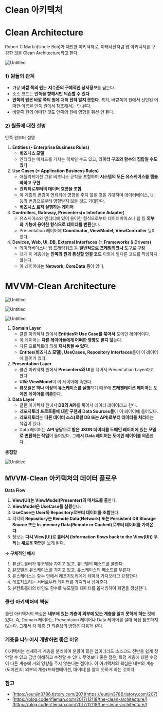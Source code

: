 # Clean 아키텍처

# Clean Architecture

Robert C Martin(Uncle Bob)가 제안한 아키텍처로, 아래사진처럼 앱 아키텍쳐를 구성한 것을 Clean Architecture라고 한다.

![Untitled](https://img1.daumcdn.net/thumb/R1280x0/?scode=mtistory2&fname=https%3A%2F%2Fblog.kakaocdn.net%2Fdn%2FbWMRAV%2FbtqFKC0qasx%2FjjFOnehurZAaf2gtGJscr0%2Fimg.png)

### 1) 원들의 관계

- 가장 **바깥 쪽의 원**은 **저수준의 구체적인 상세정보**를 담는다.
- 소스 코드는 **안쪽을 향해서만 의존할 수 있다**.
- **안쪽의 원은 바깥 쪽의 원에 대해 전혀 알지 못한다**. 특히, 바깥쪽의 원에서 선언된 어떠한 이름을 안쪽 원에서 참조해서는 안 된다.
- 바깥쪽 원의 어떠한 것도 안쪽의 원에 영향을 줘선 안 된다.

### 2) 원들에 대한 설명

안쪽 원부터 설명

1. **Entities (- Enterprise Business Rules)**
    - **비즈니스 모델**
    - 엔티티는 메서드를 가지는 객체일 수도 있고, **데이터 구조와 함수의 집합일 수도 있다**.
2. **Use Cases (= Application Business Rules)**
    - 애플리케이션 고유 비즈니스 규칙을 포함하며 **시스템의 모든 유스케이스를 캡슐화하고 구현**
    - **엔티티로부터의 데이터 흐름을 조합**
    - 이 계층의 변경이 엔티티에 영향을 주지 않을 것을 기대하며 데이터베이스, UI 등의 변경으로부터 영향받지 않을 것도 기대한다.
    - **비즈니스 로직 실행하는 레이어**
3. **Controllers, Gateway, Presenters(= Interface Adapter)**
    - 유스케이스와 엔티티에 있어 용이한 형식으로부터 데이터베이스나 웹 등 **외부의 기능에 용이한 형식으로 데이터를 변환**한다.
    - Presentation 레이어에 **Coordinator, ViewModel, ViewController** 등이 있다.
4. **Devices, Web, UI, DB, External Interfaces (= Frameworks & Drivers)**
    - 데이터베이스나 웹 프레임워크 등 **일반적으로 프레임워크나 도구로 구성**
    - 대개 이 계층에는 **안쪽의 원과 통신할 연결 코드** 이외에 별다른 코드를 작성하지 않는다.
    - 이 레이어에는 **Network, CoreData** 등이 있다.
    

# MVVM-Clean Architecture

![Untitled](https://img1.daumcdn.net/thumb/R1280x0/?scode=mtistory2&fname=https%3A%2F%2Fblog.kakaocdn.net%2Fdn%2FyoKKQ%2FbtqFKl5Y86D%2F3ZD7kkO3Nkw7FIZK9g8cDk%2Fimg.png)

![Untitled](https://img1.daumcdn.net/thumb/R1280x0/?scode=mtistory2&fname=https%3A%2F%2Fblog.kakaocdn.net%2Fdn%2FbHEH6y%2FbtqFKMhY1wf%2FTed9svEN3OwQzwt1gij7ek%2Fimg.jpg)

![Untitled](https://img1.daumcdn.net/thumb/R1280x0/?scode=mtistory2&fname=https%3A%2F%2Fblog.kakaocdn.net%2Fdn%2FbOX0P0%2FbtqFK2q3TWe%2FXi8TCdfPHkWd9XiZlZuDR0%2Fimg.png)

1. **Domain Layer**
    - 클린 아키텍처 원에서 **Entities와 Use Case를 묶어서** 도메인 레이어이다.
    - 이 레이어는 **다른 레이어들에게 어떠한 영향도 받지 않는**다.
    - 다른 프로젝트에 의해 **재사용될 수 있다**.
    - **Entites(비즈니스 모델), UseCases, Repository Interfaces**들이 이 레이어에 들어가 있다.
2. **Presentation Layer**
    - 클린 아키텍처 원에서 **Presenters와 UI**를 묶어서 Presentation Layer라고 한다.
    - **UI와 ViewModel**이 이 레이어에 속한다.
    - **뷰모델은 하나 이상의 유스케이스를 실행**하기 때문에 **프레젠테이션 레이어는 도메인 레이어를 의존**한다.
3. **Data Layer**
    - 클린 아키텍처 원에서 **DB와 API**를 묶어서 데이터 레이어라고 한다.
    - **레포지토리 프로토콜에 대한 구현과 Data Sources들**이 이 레이어에 들어있다.
    - **레포지토리**는 **다른 데이터 소스(로컬 DB 또는 API)로부터 데이터를 처리**하는 책임이 있다.
    - Data 레이어는 **API 응답으로 받은 JSON 데이터를 도메인 레이어에 있는 모델로 변환하는 작업**이 들어있다. 그래서 **Data 레이어는 도메인 레이어를 의존**한다.

**총집합**

![Untitled](https://img1.daumcdn.net/thumb/R1280x0/?scode=mtistory2&fname=https%3A%2F%2Fblog.kakaocdn.net%2Fdn%2FMQ1R1%2FbtqFKDrPxtp%2Fpjv2GVcCJ7ubcfjq8ZxQkK%2Fimg.png)

## MVVM-Clean 아키텍처의 데이터 플로우

**Data Flow**

1. **View(UI)는 ViewModel(Presenter)의 메서드를 콜**한다.
2. **ViewModel은 UseCase를 실행**한다.
3. **UseCase는 User와 Repository로부터 데이터를 조합**한다.
4. 각각의 **Repository는 Remote Data(Network) 또는 Persistent DB Storage Source 또는 In-memory Data(Remote or Cached)로부터 데이터를 가져온다**.
5. 정보는 **다시 View(UI)로 흘러서 (Information flows back to the View(UI)) 우리는 새로운 화면**을 보게 된다.

**→ 구체적인 예시**

1. 뷰컨트롤러가 뷰코델을 가지고 있고, 뷰모델의 메소드를 콜한다.
2. 뷰모델은 유스케이스를 가지고 있고, 유스케이스의 메소드를 부른다.
3. 유스케이스는 함수 안에서 레포지토리에게 데이터 가져오라고 요청한다.
4. 레포지토리는 서버로부터 데이터를 가져와서 넘겨준다.
5. 뷰컨트롤러의 바인드 함수로 뷰모델의 데이터를 옵저빙하여 화면을 갱신한다.

### 클린 아키텍처의 핵심

클린 아키텍처의 핵심은 **내부에 있는 계층이 외부에 있는 계층을 알지 못하게 하는 것**에 있다. 즉, Domain 레이어는 Presentaion 레이어나 Data 레이어를 절대 직접 참조하지 않는다. 그래서 각 계층 간 의존성의 방향은 다음과 같다.


### 계층을 나누어서 개발하면 좋은 이유

아키텍처는 섬세하게 계층을 분리하여 분량이 많은 앱이더라도 소스코드 전반을 쉽게 장악할 수 있고 금방 이해하고 수정할 수 있다. 무엇보다 좋은 점은, 특정 계층에 대한 수정이 다른 계층에 거의 영향을 주지 않는다는 점이다. 이 아키텍처의 핵심은 내부의 계층(도메인)이 외부의 계층(프레젠테이션, 데이터)를 알지 못하게 하는 것이다.

### 참고

- [https://eunjin3786.tistory.com/207](https://eunjin3786.tistory.com/207)
- [https://blog.coderifleman.com/2017/12/18/the-clean-architecture/](https://blog.coderifleman.com/2017/12/18/the-clean-architecture/)

